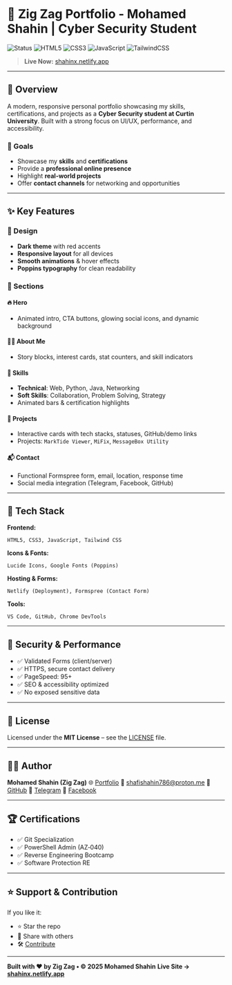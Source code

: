 
# 🚀 Zig Zag Portfolio - Mohamed Shahin | Cyber Security Student

![Status](https://img.shields.io/badge/Status-Live-success?style=for-the-badge)
![HTML5](https://img.shields.io/badge/HTML5-E34F26?style=for-the-badge\&logo=html5\&logoColor=white)
![CSS3](https://img.shields.io/badge/CSS3-1572B6?style=for-the-badge\&logo=css3\&logoColor=white)
![JavaScript](https://img.shields.io/badge/JavaScript-F7DF1E?style=for-the-badge\&logo=javascript\&logoColor=black)
![TailwindCSS](https://img.shields.io/badge/Tailwind_CSS-38B2AC?style=for-the-badge\&logo=tailwind-css\&logoColor=white)

> **Live Now:** [shahinx.netlify.app](https://shahinx.netlify.app)

---

## 🌟 Overview

A modern, responsive personal portfolio showcasing my skills, certifications, and projects as a **Cyber Security student at Curtin University**. Built with a strong focus on UI/UX, performance, and accessibility.

### 🎯 Goals

* Showcase my **skills** and **certifications**
* Provide a **professional online presence**
* Highlight **real-world projects**
* Offer **contact channels** for networking and opportunities

---

## ✨ Key Features

### 🎨 Design

* **Dark theme** with red accents
* **Responsive layout** for all devices
* **Smooth animations** & hover effects
* **Poppins typography** for clean readability

### 🧩 Sections

#### 🔥 Hero

* Animated intro, CTA buttons, glowing social icons, and dynamic background

#### 👨‍💻 About Me

* Story blocks, interest cards, stat counters, and skill indicators

#### 🧠 Skills

* **Technical**: Web, Python, Java, Networking
* **Soft Skills**: Collaboration, Problem Solving, Strategy
* Animated bars & certification highlights

#### 💼 Projects

* Interactive cards with tech stacks, statuses, GitHub/demo links
* Projects: `MarkTide Viewer`, `MiFix`, `MessageBox Utility`

#### 📬 Contact

* Functional Formspree form, email, location, response time
* Social media integration (Telegram, Facebook, GitHub)

---

## 🔧 Tech Stack

**Frontend:**

```
HTML5, CSS3, JavaScript, Tailwind CSS
```

**Icons & Fonts:**

```
Lucide Icons, Google Fonts (Poppins)
```

**Hosting & Forms:**

```
Netlify (Deployment), Formspree (Contact Form)
```

**Tools:**

```
VS Code, GitHub, Chrome DevTools
```

---

## 🔐 Security & Performance

* ✅ Validated Forms (client/server)
* ✅ HTTPS, secure contact delivery
* ✅ PageSpeed: 95+
* ✅ SEO & accessibility optimized
* ✅ No exposed sensitive data

---

## 📄 License

Licensed under the **MIT License** – see the [LICENSE](LICENSE) file.

---

## 👨‍💻 Author

**Mohamed Shahin (Zig Zag)**
🌐 [Portfolio](https://shahinx.netlify.app)
📧 [shafishahin786@proton.me](mailto:shafishahin786@proton.me)
🐙 [GitHub](https://github.com/zigzag-007)
📱 [Telegram](https://t.me/dark_net_studio)
📘 [Facebook](https://web.facebook.com/MaesterShahin)

---

## 🏆 Certifications

* ✅ Git Specialization
* ✅ PowerShell Admin (AZ‑040)
* ✅ Reverse Engineering Bootcamp
* ✅ Software Protection RE

---

## ⭐ Support & Contribution

If you like it:

* ⭐ Star the repo
* 🔄 Share with others
* 🛠️ [Contribute](https://github.com/zigzag-007/zig-zag-portfolio)

---

**Built with ❤️ by Zig Zag • © 2025 Mohamed Shahin**
**Live Site → [shahinx.netlify.app](https://shahinx.netlify.app)**

